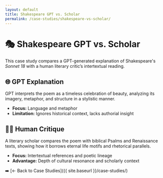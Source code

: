 ```yaml
---
layout: default
title: Shakespeare GPT vs. Scholar
permalink: /case-studies/shakespeare-vs-scholar/
---
```


# 🎭 Shakespeare GPT vs. Scholar

This case study compares a GPT-generated explanation of Shakespeare's *Sonnet 18* with a human literary critic’s intertextual reading.

## 🌐 GPT Explanation

GPT interprets the poem as a timeless celebration of beauty, analyzing its imagery, metaphor, and structure in a stylistic manner.

- **Focus:** Language and metaphor
- **Limitation:** Ignores historical context, lacks authorial insight

## 🧑‍🏫 Human Critique

A literary scholar compares the poem with biblical Psalms and Renaissance texts, showing how it borrows eternal life motifs and rhetorical parallels.

- **Focus:** Intertextual references and poetic lineage
- **Advantage:** Depth of cultural resonance and scholarly context

➡️ [← Back to Case Studies]({{ site.baseurl }}/case-studies/)

